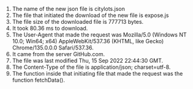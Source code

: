 1. The name of the new json file is citylots.json
2. The file that initiated the download of the new file is expose.js
3. The file size of the downloaded file is 777713 bytes.
4. It took 80.36 ms to download.
5. The User-Agent that made the request was Mozilla/5.0 (Windows NT 10.0; Win64; x64) AppleWebKit/537.36 (KHTML, like Gecko) Chrome/135.0.0.0 Safari/537.36.
6. It came from the server GitHub.com.
7. The file was last modified Thu, 15 Sep 2022 22:44:30 GMT.
8. The Content-Type of the file is application/json; charset=utf-8.
9. The function inside that initiating file that made the request was the function fetchData().
